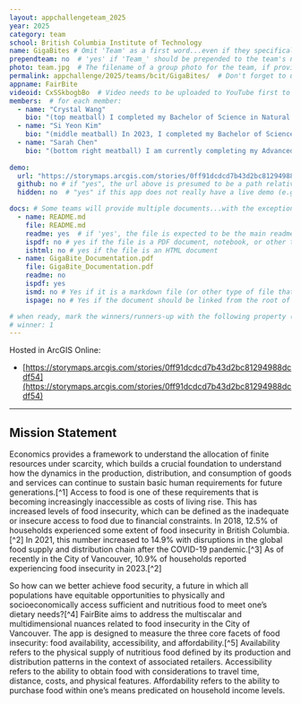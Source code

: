 ```yaml
---
layout: appchallengeteam_2025
year: 2025
category: team
school: British Columbia Institute of Technology
name: GigaBites # Omit 'Team' as a first word...even if they specifically named themselves "Team X"
prependteam: no  # 'yes' if 'Team_' should be prepended to the team's name (i.e., they specifically named themselves "Team X" instead of just "X")
photo: team.jpg  # The filename of a group photo for the team, if provided (e.g., team.jpg)...expected to be located inside the images folder in the team's repo.
permalink: appchallenge/2025/teams/bcit/GigaBites/  # Don't forget to update the school short-code in the URL...
appname: FairBite
videoid: CxSSkbogbBo  # Video needs to be uploaded to YouTube first to get this ID
members:  # for each member:
  - name: "Crystal Wang"
    bio: "(top meatball) I completed my Bachelor of Science in Natural Resources Conservation from the University of British Columbia in 2023. I am dedicated to advancing my technical skills as I continue my studies in BCIT’s GIS program. After completing my practicum with Safe Software and graduating, I am excited to enter the workforce and pursue a professional GIS career. In my free time, I enjoy eating good food, taking scenic walks, and playing video games."
  - name: "Si Yeon Kim"
    bio: "(middle meatball) In 2023, I completed my Bachelor of Science in Forestry and majored in Forest Operation with honours at the University of British Columbia. I was inspired by GIS when I first used ArcGIS software to complete my forestry projects. At the end of the course, I demonstrated excellent knowledge of ArcGIS software capabilities by using spatial information and map production. Even though I have no experience working in the field of GIS, I want to pursue a career in GIS because I am interested in developing conceptual designs for GIS databases and analyzing GIS data to solve problems. Currently, I am attending the BCIT GIS program to obtain an Advanced Diploma and two months of practicum experience. With my practicum sponsor, Renewal Development, I am establishing a native mobile app for Road Network Analysis using ArcGIS Maps SDK and Visual Studio with .NET MAUI extension. Using cutting-edge technology from Esri is very entertaining and interesting, and it encourages me to learn more deeply about it. I work out to eat delicious food and enjoy watching movies and dramas on Netflix. All of these activities help me to relieve the stress from studying and working, keeping me motivated to thrive. "
  - name: "Sarah Chen"
    bio: "(bottom right meatball) I am currently completing my Advanced Diploma in GIS as a full-time student at BCIT with a practicum at Kerr Wood Leidal, where I am offering consulting services for water engineering clients. I graduated last year in 2024 with a BA in Environmental Geography and GIS at the University of Toronto. During this time, I used ESRI tools to develop an urban accessibility project with CANUE and conducted archival research to assess colonial land histories. I am passionate about continuing to address environmental equity concerns in my career by using GIS to democratize data and develop tools to sustainably aid disadvantaged communities. Outside of school you can find me cafe hopping, thrifting, and dancing at drop-in classes. "
    
demo:
  url: "https://storymaps.arcgis.com/stories/0ff91dcdcd7b43d2bc81294988dcdf54"  # A relative path if hosted from the team's folder in the GitHub repo, otherwise a full url (and specify "no" for the github property below)
  github: no # if "yes", the url above is presumed to be a path relative to the gh_pages URL for the team in GitHub...otherwise, a full URL is expected.
  hidden: no  # "yes" if this app does not really have a live demo (e.g., mobile/AppStudio apps)

docs: # Some teams will provide multiple documents...with the exception of the README.md, these are generally expected to be in a docs/ subfolder of their repo
  - name: README.md
    file: README.md
    readme: yes  # if 'yes', the file is expected to be the main readme document at the root of the team's repository
    ispdf: no # yes if the file is a PDF document, notebook, or other type of file (since the filename will need to be appended to the URL)
    ishtml: no # yes if the file is an HTML document
  - name: GigaBite_Documentation.pdf
    file: GigaBite_Documentation.pdf
    readme: no
    ispdf: yes
    ismd: no # Yes if it is a markdown file (or other type of file that can be previewed in GitHub)
    ispage: no # Yes if the document should be linked from the root of the repo, otherwise it is expected to be in the /docs subfolder

# when ready, mark the winners/runners-up with the following property (1, 2 or 3 for winners and first/second runners-up):
# winner: 1
---
```


Hosted in ArcGIS Online:

- [https://storymaps.arcgis.com/stories/0ff91dcdcd7b43d2bc81294988dcdf54](https://storymaps.arcgis.com/stories/0ff91dcdcd7b43d2bc81294988dcdf54)

---

## Mission Statement

Economics provides a framework to understand the allocation of finite resources under scarcity, which builds a crucial foundation to understand how the dynamics in the production, distribution, and consumption of goods and services can continue to sustain basic human requirements for future generations.[^1] Access to food is one of these requirements that is becoming increasingly inaccessible as costs of living rise. This has increased levels of food insecurity, which can be defined as the inadequate or insecure access to food due to financial constraints. In 2018, 12.5% of households experienced some extent of food insecurity in British Columbia.[^2] In 2021, this number increased to 14.9% with disruptions in the global food supply and distribution chain after the COVID-19 pandemic.[^3] As of recently in the City of Vancouver, 10.9% of households reported experiencing food insecurity in 2023.[^2] 

So how can we better achieve food security, a future in which all populations have equitable opportunities to physically and socioeconomically access sufficient and nutritious food to meet one’s dietary needs?[^4] FairBite aims to address the multiscalar and multidimensional nuances related to food insecurity in the City of Vancouver. The app is designed to measure the three core facets of food insecurity: food availability, accessibility, and affordability.[^5] Availability refers to the physical supply of nutritious food defined by its production and distribution patterns in the context of associated retailers. Accessibility refers to the ability to obtain food with considerations to travel time, distance, costs, and physical features. Affordability refers to the ability to purchase food within one’s means predicated on household income levels.